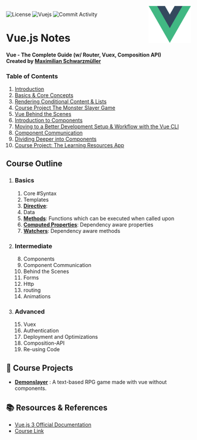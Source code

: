 <img align="right" src="./Assets/vuelogo.png" height="100px" style="padding-left: 20px"/>

<!-- Shields -->
![License](https://img.shields.io/github/license/sortedcord/vue-notes?style=for-the-badge)
![Vuejs](https://shields.io/badge/VUEJS-3.x-blue?logo=vuedotjs&style=for-the-badge)
![Commit Activity](https://img.shields.io/github/last-commit/sortedcord/vue-notes?style=for-the-badge)

# Vue.js Notes

#### **Vue - The Complete Guide (w/ Router, Vuex, Composition API)** <br> Created by [Maximilian Schwarzmüller](https://www.udemy.com/user/maximilian-schwarzmuller/)


### Table of Contents

1. [Introduction](Notes/Getting%20Started)
2. [Basics & Core Concepts](Notes/Basics%20&%20Core%20Concepts)
3. [Rendering Conditional Content & Lists]()
4. [Course Project The Monster Slayer Game]()
5. [Vue Behind the Scenes]()
6. [Introduction to Components]()
7. [Moving to a Better Development Setup & Workflow with the Vue CLI]()
8. [Component Communication]()
9. [Dividing Deeper into Components]()
10. [Course Project: The Learning Resources App]()

## Course Outline

1.  ### Basics
	1. Core #Syntax
	2. Templates
	3. [**Directive**](Notes/Basics%20&%20Core%20Concepts#binding-attributes-with-the-v-bind-directive): 
	4. Data
	5. [**Methods**](Notes/Basics%20&%20Core%20Concepts#understanding-methods-in-vue-apps): Functions which can be executed when called upon
	6. [**Computed Properties**](Notes/Basics%20&%20Core%20Concepts#computed-properties): Dependency aware properties
	7. [**Watchers**](Notes/Basics%20&%20Core%20Concepts#working-with-watchers): Dependency aware methods

2.  ### Intermediate
	8. Components
	9. Component Communication
	10. Behind the Scenes
	11. Forms
	12. Http
	13. routing 
	14. Animations

3. ### Advanced
	15. Vuex
	16. Authentication
	17. Deployment and Optimizations
	18. Composition-API
	19. Re-using Code

## 📖 Course Projects

- [**Demonslayer**](https://github.com/sortedcord/vue-monsterslayer) : A text-based RPG game made with vue without components.


## 📚 Resources & References

- [Vue.js 3 Official Documentation](https://v3.vuejs.org/guide/introduction.html)
- [Course Link](https://www.udemy.com/course/vuejs-2-the-complete-guide/)
		